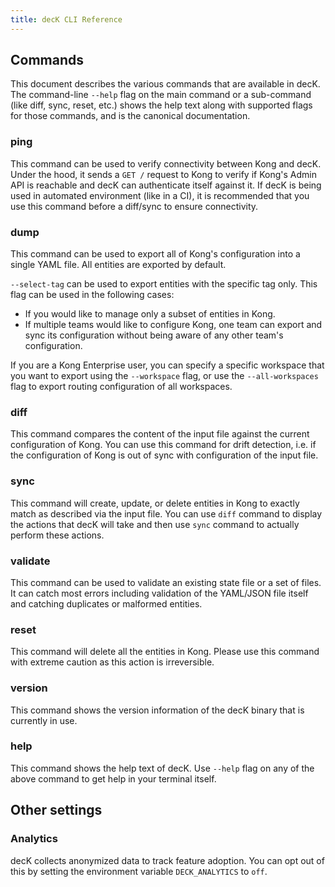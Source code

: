 ```yaml
---
title: decK CLI Reference
---
```


## Commands

This document describes the various commands that are available in decK.
The command-line `--help` flag on the main command or a sub-command (like diff,
sync, reset, etc.) shows the help text along with supported flags for those
commands, and is the canonical documentation.

### ping

This command can be used to verify connectivity between Kong and decK.
Under the hood, it sends a `GET /` request to Kong to verify if Kong's
Admin API is reachable and decK can authenticate itself against it.
If decK is being used in automated environment (like in a CI), it is
recommended that you use this command before a diff/sync to ensure
connectivity.

### dump

This command can be used to export all of Kong's configuration into a single
YAML file. All entities are exported by default.

`--select-tag` can be used to export entities with the specific tag only.
This flag can be used in the following cases:

- If you would like to manage only a subset of entities in Kong.
- If multiple teams would like to configure Kong, one team can export
  and sync its configuration without being aware of any other team's
  configuration.

If you are a Kong Enterprise user, you can specify a specific workspace that
you want to export using the `--workspace` flag, or use the `--all-workspaces` flag
to export routing configuration of all workspaces.

### diff

This command compares the content of the input file against the current
configuration of Kong.
You can use this command for drift detection, i.e. if the configuration
of Kong is out of sync with configuration of the input file.

### sync

This command will create, update, or delete entities in Kong to exactly match
as described via the input file. You can use `diff` command to display
the actions that decK will take and then use `sync` command to actually
perform these actions.

### validate

This command can be used to validate an existing state file or a set of files.
It can catch most errors including validation of the YAML/JSON file itself and
catching duplicates or malformed entities.

### reset

This command will delete all the entities in Kong. Please use this
command with extreme caution as this action is irreversible.

### version

This command shows the version information of the decK binary that is currently
in use.

### help

This command shows the help text of decK. Use `--help` flag on any of the
above command to get help in your terminal itself.

## Other settings

### Analytics

decK collects anonymized data to track feature adoption.
You can opt out of this by setting the environment variable
`DECK_ANALYTICS` to `off`.
